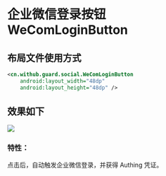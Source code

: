 # 企业微信登录按钮 WeComLoginButton

## 布局文件使用方式

```xml
<cn.withub.guard.social.WeComLoginButton
    android:layout_width="48dp"
    android:layout_height="48dp" />
```

## 效果如下

![](./images/wecom_button.png)

### 特性：

点击后，自动触发企业微信登录，并获得 Authing 凭证。

<br>
